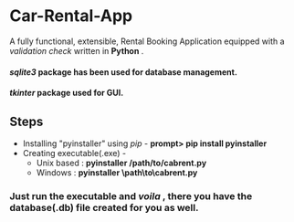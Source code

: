# Car-Rental-App
A fully functional, extensible, Rental Booking Application equipped with a _validation check_ written in **Python** .  
####  _sqlite3_ package has been used for database management.
#### _tkinter_ package used for GUI.
## Steps
* Installing "pyinstaller" using _pip_ -   __prompt> pip install pyinstaller__
* Creating executable(.exe) - 
   * Unix based : __pyinstaller /path/to/cabrent.py__
   * Windows : __pyinstaller \\path\\to\\cabrent.py__
### Just run the executable and _voila_ , there you have the database(.db) file created for you as well.
